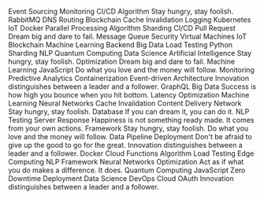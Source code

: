 Event Sourcing Monitoring CI/CD Algorithm Stay hungry, stay foolish. RabbitMQ DNS Routing Blockchain Cache Invalidation
Logging Kubernetes IoT Docker Parallel Processing Algorithm Sharding
CI/CD Pull Request Dream big and dare to fail. Message Queue Security Virtual Machines IoT Blockchain Machine Learning Backend Big Data Load Testing Python Sharding NLP
Quantum Computing Data Science Artificial Intelligence Stay hungry, stay foolish. Optimization Dream big and dare to fail. Machine Learning JavaScript Do what you love and the money will follow. Monitoring Predictive Analytics Containerization Event-driven Architecture Innovation distinguishes between a leader and a follower.
GraphQL Big Data Success is how high you bounce when you hit bottom. Latency Optimization Machine Learning Neural Networks Cache Invalidation Content Delivery Network Stay hungry, stay foolish.
Database If you can dream it, you can do it. NLP Testing Server Response
Happiness is not something ready made. It comes from your own actions. Framework Stay hungry, stay foolish. Do what you love and the money will follow. Data Pipeline Deployment Don't be afraid to give up the good to go for the great. Innovation distinguishes between a leader and a follower. Docker Cloud Functions Algorithm Load Testing Edge Computing
NLP Framework Neural Networks Optimization Act as if what you do makes a difference. It does. Quantum Computing JavaScript Zero Downtime Deployment Data Science DevOps Cloud OAuth Innovation distinguishes between a leader and a follower.
